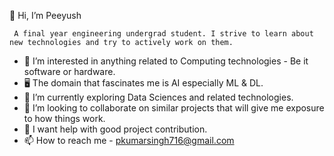 👋 Hi, I’m Peeyush

     A final year engineering undergrad student. I strive to learn about new technologies and try to actively work on them.

- 👀 I’m interested in anything related to Computing technologies - Be it software or hardware.
- 🖥️ The domain that fascinates me is AI especially ML & DL.
- 🌱 I’m currently exploring Data Sciences and related technologies.
- 💞️ I’m looking to collaborate on similar projects that will give me exposure to how things work.
- 🤔 I want help with good project contribution.
- 📫 How to reach me - pkumarsingh716@gmail.com

<!---
pks716/pks716 is a ✨ special ✨ repository because its `README.md` (this file) appears on your GitHub profile.
You can click the Preview link to take a look at your changes.
--->
